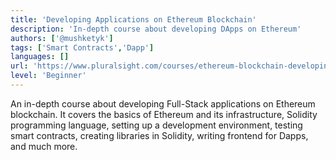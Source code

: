 ```yaml
---
title: 'Developing Applications on Ethereum Blockchain'
description: 'In-depth course about developing DApps on Ethereum'
authors: ['@mushketyk']
tags: ['Smart Contracts','Dapp']
languages: []
url: 'https://www.pluralsight.com/courses/ethereum-blockchain-developing-applications'
level: 'Beginner'
---
```


An in-depth course about developing Full-Stack applications on Ethereum blockchain. It covers the basics of Ethereum and its infrastructure, Solidity programming language, setting up a development environment, testing smart contracts, creating libraries in Solidity, writing frontend for Dapps, and much more.